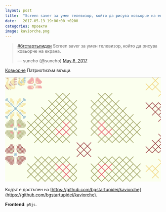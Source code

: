 ```yaml
---
layout: post
title:  "Screen saver за умен телевизор, който да рисува ковьорче на екрана @suncho"
date:   2017-05-13 19:00:00 +0200
categories: проекти
image: kaviorche.png
---
```


<blockquote class="twitter-tweet" data-lang="en"><p lang="bg" dir="ltr"><a href="https://twitter.com/hashtag/%D0%B1%D0%B3%D1%81%D1%82%D0%B0%D1%80%D1%82%D1%8A%D0%BF%D0%B8%D0%B4%D0%B5%D0%B8?src=hash">#бгстартъпидеи</a> Screen saver за умен телевизор, който да рисува ковьорче на екрана.</p>&mdash; suncho (@suncho) <a href="https://twitter.com/suncho/status/861601352191008773">May 8, 2017</a></blockquote>
<script async src="//platform.twitter.com/widgets.js" charset="utf-8"></script>

[Ковьорче](http://kaviorche.bgstartupidei.com/) Патриотизъм вкъщи.

![Ковьорче](/images/kaviorche.png)

Кодът е достъпен на [https://github.com/bgstartupidei/kaviorche](https://github.com/bgstartupidei/kaviorche).

**Frontend**: `p5js`.
